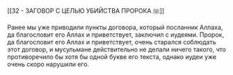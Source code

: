 [[32 - ЗАГОВОР С ЦЕЛЬЮ УБИЙСТВА ПРОРОКА ﷺ]]

Ранее мы уже приводили пункты договора, который посланник Аллаха, да благословит его Аллах и приветствует, заключил с иудеями. Пророк, да благословит его Аллах и приветствует, очень старался соблюдать этот договор, и мусульмане действительно не делали ничего такого, что противоречило бы хотя бы одной букве его текста, однако иудеи уже очень скоро нарушили его.

